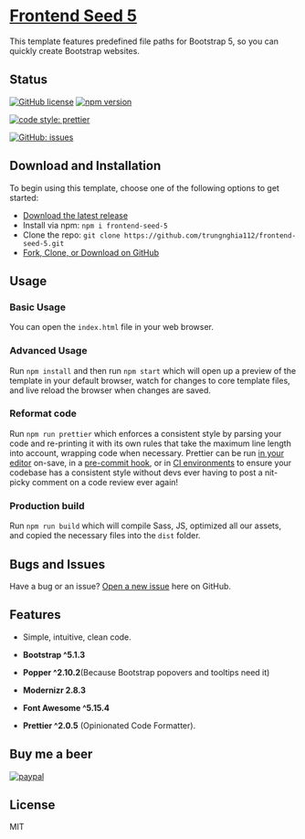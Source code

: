 # [Frontend Seed 5](https://github.com/trungnghia112/frontend-seed-5)

This template features predefined file paths for Bootstrap 5, so you can quickly create Bootstrap websites.

## Status

[![GitHub license](https://img.shields.io/github/license/trungnghia112/frontend-seed-5)](https://raw.githubusercontent.com/trungnghia112/frontend-seed-5/master/LICENSE)
[![npm version](https://img.shields.io/npm/v/startbootstrap-bare.svg)](https://www.npmjs.com/package/frontend-seed-5)

[comment]: <> ([![dependencies Status]&#40;https://david-dm.org/BlackrockDigital/startbootstrap-bare/status.svg&#41;]&#40;https://david-dm.org/trungnghia112/frontend-seed-5&#41;)

[comment]: <> ([![devDependencies Status]&#40;https://david-dm.org/BlackrockDigital/startbootstrap-bare/dev-status.svg&#41;]&#40;https://david-dm.org/trungnghia112/frontend-seed-5?type=dev&#41;)
[![code style: prettier](https://img.shields.io/badge/code_style-prettier-ff69b4.svg?style=flat-square)](https://github.com/prettier/prettier)

[![GitHub: issues](https://img.shields.io/github/issues/trungnghia112/frontend-seed-5)](https://github.com/trungnghia112/frontend-seed-5/issues)

## Download and Installation

To begin using this template, choose one of the following options to get started:

- [Download the latest release](https://github.com/trungnghia112/frontend-seed-5/releases)
- Install via npm: `npm i frontend-seed-5`
- Clone the repo: `git clone https://github.com/trungnghia112/frontend-seed-5.git`
- [Fork, Clone, or Download on GitHub](https://github.com/trungnghia112/frontend-seed-5)

## Usage

### Basic Usage

You can open the `index.html` file in your web browser.

### Advanced Usage

Run `npm install` and then run `npm start` which will open up a preview of the template in your default browser, watch for changes to core template files, and live reload the browser when changes are saved.

### Reformat code

Run `npm run prettier` which enforces a consistent style by parsing your code and re-printing it with its own rules that take the maximum line length into account, wrapping code when necessary.
Prettier can be run [in your editor](http://prettier.io/docs/en/editors.html) on-save, in a [pre-commit hook](https://prettier.io/docs/en/precommit.html), or in [CI environments](https://prettier.io/docs/en/cli.html#list-different) to ensure your codebase has a consistent style without devs ever having to post a nit-picky comment on a code review ever again!

### Production build

Run `npm run build` which will compile Sass, JS, optimized all our assets, and copied the necessary files into the `dist` folder.

## Bugs and Issues

Have a bug or an issue? [Open a new issue](https://github.com/trungnghia112/frontend-seed-5/issues) here on GitHub.

## Features

- Simple, intuitive, clean code.

- **Bootstrap ^5.1.3**

- **Popper ^2.10.2**(Because Bootstrap popovers and tooltips need it)

- **Modernizr 2.8.3**

- **Font Awesome ^5.15.4**

- **Prettier ^2.0.5** (Opinionated Code Formatter).

## Buy me a beer

[![paypal](https://www.paypalobjects.com/en_US/i/btn/btn_donateCC_LG.gif)](https://paypal.me/trungnghia112)

## License

MIT
